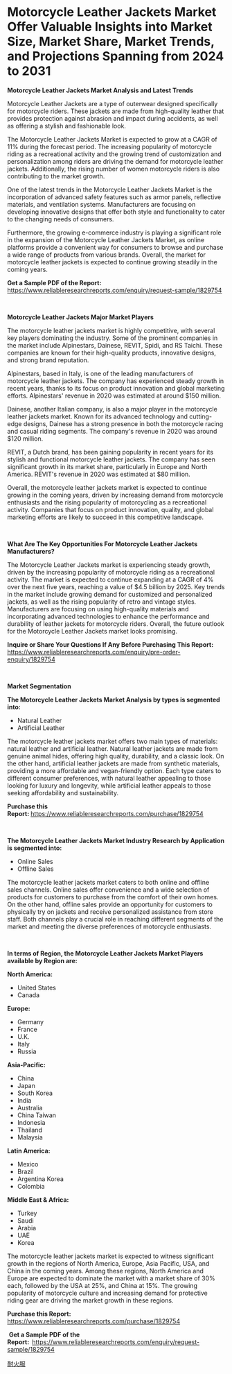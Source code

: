 <p><h1>Motorcycle Leather Jackets Market Offer Valuable Insights into Market Size, Market Share, Market Trends, and Projections Spanning from 2024 to 2031</h1></p><p><strong>Motorcycle Leather Jackets Market Analysis and Latest Trends</strong></p>
<p><p>Motorcycle Leather Jackets are a type of outerwear designed specifically for motorcycle riders. These jackets are made from high-quality leather that provides protection against abrasion and impact during accidents, as well as offering a stylish and fashionable look.</p><p>The Motorcycle Leather Jackets Market is expected to grow at a CAGR of 11% during the forecast period. The increasing popularity of motorcycle riding as a recreational activity and the growing trend of customization and personalization among riders are driving the demand for motorcycle leather jackets. Additionally, the rising number of women motorcycle riders is also contributing to the market growth.</p><p>One of the latest trends in the Motorcycle Leather Jackets Market is the incorporation of advanced safety features such as armor panels, reflective materials, and ventilation systems. Manufacturers are focusing on developing innovative designs that offer both style and functionality to cater to the changing needs of consumers.</p><p>Furthermore, the growing e-commerce industry is playing a significant role in the expansion of the Motorcycle Leather Jackets Market, as online platforms provide a convenient way for consumers to browse and purchase a wide range of products from various brands. Overall, the market for motorcycle leather jackets is expected to continue growing steadily in the coming years.</p></p>
<p><strong>Get a Sample PDF of the Report:&nbsp;</strong> <a href="https://www.reliableresearchreports.com/enquiry/request-sample/1829754">https://www.reliableresearchreports.com/enquiry/request-sample/1829754</a></p>
<p>&nbsp;</p>
<p><strong>Motorcycle Leather Jackets Major Market Players</strong></p>
<p><p>The motorcycle leather jackets market is highly competitive, with several key players dominating the industry. Some of the prominent companies in the market include Alpinestars, Dainese, REVIT, Spidi, and RS Taichi. These companies are known for their high-quality products, innovative designs, and strong brand reputation.</p><p>Alpinestars, based in Italy, is one of the leading manufacturers of motorcycle leather jackets. The company has experienced steady growth in recent years, thanks to its focus on product innovation and global marketing efforts. Alpinestars' revenue in 2020 was estimated at around $150 million.</p><p>Dainese, another Italian company, is also a major player in the motorcycle leather jackets market. Known for its advanced technology and cutting-edge designs, Dainese has a strong presence in both the motorcycle racing and casual riding segments. The company's revenue in 2020 was around $120 million.</p><p>REVIT, a Dutch brand, has been gaining popularity in recent years for its stylish and functional motorcycle leather jackets. The company has seen significant growth in its market share, particularly in Europe and North America. REVIT's revenue in 2020 was estimated at $80 million.</p><p>Overall, the motorcycle leather jackets market is expected to continue growing in the coming years, driven by increasing demand from motorcycle enthusiasts and the rising popularity of motorcycling as a recreational activity. Companies that focus on product innovation, quality, and global marketing efforts are likely to succeed in this competitive landscape.</p></p>
<p>&nbsp;</p>
<p><strong>What Are The Key Opportunities For Motorcycle Leather Jackets Manufacturers?</strong></p>
<p><p>The Motorcycle Leather Jackets market is experiencing steady growth, driven by the increasing popularity of motorcycle riding as a recreational activity. The market is expected to continue expanding at a CAGR of 4% over the next five years, reaching a value of $4.5 billion by 2025. Key trends in the market include growing demand for customized and personalized jackets, as well as the rising popularity of retro and vintage styles. Manufacturers are focusing on using high-quality materials and incorporating advanced technologies to enhance the performance and durability of leather jackets for motorcycle riders. Overall, the future outlook for the Motorcycle Leather Jackets market looks promising.</p></p>
<p><strong>Inquire or Share Your Questions If Any Before Purchasing This Report:</strong> <a href="https://www.reliableresearchreports.com/enquiry/pre-order-enquiry/1829754">https://www.reliableresearchreports.com/enquiry/pre-order-enquiry/1829754</a></p>
<p>&nbsp;</p>
<p><strong>Market Segmentation</strong></p>
<p><strong>The Motorcycle Leather Jackets Market Analysis by types is segmented into:</strong></p>
<p><ul><li>Natural Leather</li><li>Artificial Leather</li></ul></p>
<p><p>The motorcycle leather jackets market offers two main types of materials: natural leather and artificial leather. Natural leather jackets are made from genuine animal hides, offering high quality, durability, and a classic look. On the other hand, artificial leather jackets are made from synthetic materials, providing a more affordable and vegan-friendly option. Each type caters to different consumer preferences, with natural leather appealing to those looking for luxury and longevity, while artificial leather appeals to those seeking affordability and sustainability.</p></p>
<p><strong>Purchase this Report:&nbsp;</strong><a href="https://www.reliableresearchreports.com/purchase/1829754">https://www.reliableresearchreports.com/purchase/1829754</a></p>
<p>&nbsp;</p>
<p><strong>The Motorcycle Leather Jackets Market Industry Research by Application is segmented into:</strong></p>
<p><ul><li>Online Sales</li><li>Offline Sales</li></ul></p>
<p><p>The motorcycle leather jackets market caters to both online and offline sales channels. Online sales offer convenience and a wide selection of products for customers to purchase from the comfort of their own homes. On the other hand, offline sales provide an opportunity for customers to physically try on jackets and receive personalized assistance from store staff. Both channels play a crucial role in reaching different segments of the market and meeting the diverse preferences of motorcycle enthusiasts.</p></p>
<p>&nbsp;</p>
<p><strong>In terms of Region, the Motorcycle Leather Jackets Market Players available by Region are:</strong></p>
<p>
    <p> <strong> North America: </strong>
        <ul>
            <li>United States</li>
            <li>Canada</li>
        </ul>
        </p> 
    <p> <strong> Europe: </strong>
        <ul>
            <li>Germany</li>
            <li>France</li>
            <li>U.K.</li>
            <li>Italy</li>
            <li>Russia</li>
        </ul>
        </p> 
    <p> <strong> Asia-Pacific: </strong>
        <ul>
            <li>China</li>
            <li>Japan</li>
            <li>South Korea</li>
            <li>India</li>
            <li>Australia</li>
            <li>China Taiwan</li>
            <li>Indonesia</li>
            <li>Thailand</li>
            <li>Malaysia</li>
        </ul>
        </p> 
    <p> <strong> Latin America: </strong>
        <ul>
            <li>Mexico</li>
            <li>Brazil</li>
            <li>Argentina Korea</li>
            <li>Colombia</li>
        </ul>
        </p> 
    <p> <strong> Middle East & Africa: </strong>
        <ul>
            <li>Turkey</li>
            <li>Saudi</li>
            <li>Arabia</li>
            <li>UAE</li>
            <li>Korea</li>
        </ul>
    </p>
    </p>
<p><p>The motorcycle leather jackets market is expected to witness significant growth in the regions of North America, Europe, Asia Pacific, USA, and China in the coming years. Among these regions, North America and Europe are expected to dominate the market with a market share of 30% each, followed by the USA at 25%, and China at 15%. The growing popularity of motorcycle culture and increasing demand for protective riding gear are driving the market growth in these regions.</p></p>
<p><strong>Purchase this Report: </strong><a href="https://www.reliableresearchreports.com/purchase/1829754">https://www.reliableresearchreports.com/purchase/1829754</a></p>
<p>&nbsp;<strong>Get a Sample PDF of the Report:&nbsp;&nbsp;</strong><a href="https://www.reliableresearchreports.com/enquiry/request-sample/1829754">https://www.reliableresearchreports.com/enquiry/request-sample/1829754</a></p>
<p><strong></strong></p>
<p><p><a href="https://github.com/mohamedbakry57/Market-Research-Report-List-3/blob/main/98065186765.md">耐火服</a></p></p>